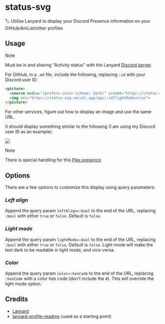 # status-svg

🏷️ Utilize Lanyard to display your Discord Presence information on your GitHub/AniList/other profiles

## Usage

> [!NOTE]  
> Must be in and sharing "Activity status" with the Lanyard [Discord server](https://discord.com/invite/WScAm7vNGF).

For GitHub, in a `.md` file, include the following, replacing `:id` with your Discord user ID:

```md
<picture>
  <source media="(prefers-color-scheme: dark)" srcset="https://status-svg.vercel.app/api/:id">
  <img src="https://status-svg.vercel.app/api/:id?lightMode=true">
</picture>
```

For other services, figure out how to display an image and use the same URL.

It should display something similar to the following (I am using my Discord user ID as an example):

<picture>
  <source media="(prefers-color-scheme: dark)" srcset="https://status-svg.vercel.app/api/707743097488146524?leftAlign=true">
  <img src="https://status-svg.vercel.app/api/707743097488146524?leftAlign=true&lightMode=true">
</picture>

> [!NOTE]  
> There is special handling for this [Plex presence](https://github.com/phin05/discord-rich-presence-plex)

## Options

There are a few options to customize this display using query parameters:

### ___Left align___

Append the query param `leftAlign=:bool` to the end of the URL, replacing `:bool` with either `true` or `false`. Default is `false`.

### ___Light mode___

Append the query param `lightMode=:bool` to the end of the URL, replacing `:bool` with either `true` or `false`. Default is `false`. Light mode will make the text dark to be readable in light mode, and vice-versa.

### ___Color___

Append the query param `color=:hexCode` to the end of the URL, replacing `:hexCode` with a color hex code (don't include the `#`). This will override the light mode option.

## Credits
- [Lanyard](https://github.com/Phineas/lanyard)
- [lanyard-profile-readme](https://github.com/cnrad/lanyard-profile-readme) (used as a starting point)
